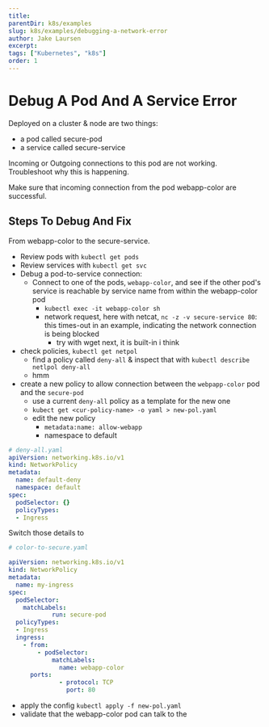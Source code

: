 ```yaml
---
title: 
parentDir: k8s/examples
slug: k8s/examples/debugging-a-network-error
author: Jake Laursen
excerpt: 
tags: ["Kubernetes", "k8s"]
order: 1
---
```

# Debug A Pod And A Service Error
Deployed on a cluster & node are two things: 
- a pod called secure-pod 
- a service called secure-service 

Incoming or Outgoing connections to this pod are not working.
Troubleshoot why this is happening.  

Make sure that incoming connection from the pod webapp-color are successful.  

## Steps To Debug And Fix
From webapp-color to the secure-service.  

- Review pods with `kubectl get pods`
- Review services with `kubectl get svc`
- Debug a pod-to-service connection: 
  - Connect to one of the pods, `webapp-color`, and see if the other pod's service is reachable by service name from within the webapp-color pod
    - `kubectl exec -it webapp-color sh`
    - network request, here with netcat, `nc -z -v secure-service 80`: this times-out in an example, indicating the network connection is being blocked
      - try with wget next, it is built-in i think
- check policies, `kubectl get netpol`
  - find a policy called `deny-all` & inspect that with `kubectl describe netlpol deny-all`
  - hmm
- create a new policy to allow connection between the `webpapp-color` pod and the `secure-pod`
  - use a current `deny-all` policy as a template for the new one
  - `kubect get <cur-policy-name> -o yaml > new-pol.yaml`
  - edit the new policy
    - `metadata:name: allow-webapp`
    - namespace to default

```yaml
# deny-all.yaml
apiVersion: networking.k8s.io/v1
kind: NetworkPolicy
metadata:
  name: default-deny
  namespace: default
spec:
  podSelector: {}
  policyTypes:
  - Ingress
```

Switch those details to 
```yaml
# color-to-secure.yaml

apiVersion: networking.k8s.io/v1
kind: NetworkPolicy
metadata:
  name: my-ingress
spec:
  podSelector:
    matchLabels:
            run: secure-pod
  policyTypes:
  - Ingress
  ingress:
    - from:
        - podSelector:
            matchLabels:
              name: webapp-color
      ports:
              - protocol: TCP
                port: 80

```

- apply the config `kubectl apply -f new-pol.yaml`
- validate that the webapp-color pod can talk to the 
